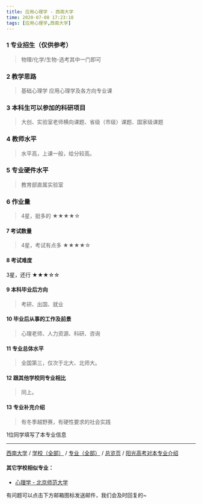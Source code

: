 ```yaml
---
title: 应用心理学 - 西南大学
time: 2020-07-08 17:23:18
tags: [应用心理学,西南大学]
---
```

### 1 专业招生（仅供参考）  
> 物理/化学/生物-选考其中一门即可


### 2 教学思路
> 基础心理学
应用心理学及各方向专业课


### 3 本科生可以参加的科研项目
>  大创、实验室老师横向课题、省级（市级）课题、国家级课题


### 4 教师水平
> 水平高，上课一般，给分较高。


### 5 专业硬件水平
> 教育部直属实验室


### 6 作业量
>4星，挺多的
★★★★☆


#### 7 考试数量
>4星，考试有点多
★★★★☆



#### 8 考试难度
> 
3星，还行
★★★☆☆


#### 9 本科毕业后方向
> 考研、出国、就业


#### 10 毕业后从事的工作及前景
> 心理老师、人力资源、科研、咨询


#### 11 专业总体水平
> 全国第三，仅次于北大、北师大。

#### 12 跟其他学校同专业相比
> 同上。


#### 13 专业补充介绍
> 有冬季越野赛，有硬性要求的社会实践

1位同学填写了本专业信息
***
[西南大学](https://univgo.github.io/2020/07/08/西南大学) / [学校（全部）](https://univgo.github.io/2020/07/09/学校汇总页) / [专业（全部）](https://univgo.github.io/2020/07/09/专业汇总页) / [总览页](https://univgo.github.io/2020/07/09/总览) / [阳光高考对本专业介绍](http://gaokao.chsi.com.cn/sch/zyk/view.do?schId=73396385&specId=73384080
)

#### 其它学校相似专业：
- [心理学 - 北京师范大学](https://univgo.github.io/2020/07/08/心理学%20-%20北京师范大学)

有问题可以点击下方邮箱图标发送邮件，我们会及时回复的~